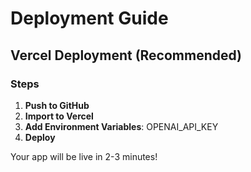 # Deployment Guide

## Vercel Deployment (Recommended)

### Steps

1. **Push to GitHub**
2. **Import to Vercel** 
3. **Add Environment Variables**: OPENAI_API_KEY
4. **Deploy**

Your app will be live in 2-3 minutes!
